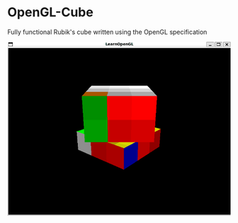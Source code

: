 # OpenGL-Cube
Fully functional Rubik's cube written using the OpenGL specification

![Demo](./OpenGL_Cube.gif)
